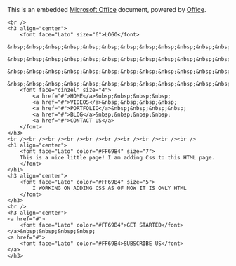 <!DOCTYPE html>
<html lang="en">
<head>
	<meta charset="utf-8">

   <title>
		Welcome to My Web Page!! Learning some Html, PHP and CSS right now...
	</title>


<div
    border-top-color: black;
    border-right-color: pink:




</div>
</head>
<div
<iframe src="https://studentspost-my.sharepoint.com/personal/marilyn_fizel_students_post_edu/_layouts/15/Doc.aspx?sourcedoc={73941892-5800-444f-9d33-c9dea77d6c96}&amp;action=embedview&amp;wdStartOn=1" width="476px" height="288px" frameborder="0">This is an embedded <a target="_blank" href="https://office.com">Microsoft Office</a> document, powered by <a target="_blank" href="https://office.com/webapps">Office</a>.</iframe></div>



	<br />
	<h3 align="center">
		<font face="Lato" size="6">LOGO</font>
		&nbsp;&nbsp;&nbsp;&nbsp;&nbsp;&nbsp;&nbsp;&nbsp;&nbsp;&nbsp;&nbsp;&nbsp;&nbsp;&nbsp;&nbsp;&nbsp;&nbsp;&nbsp;&nbsp;
		&nbsp;&nbsp;&nbsp;&nbsp;&nbsp;&nbsp;&nbsp;&nbsp;&nbsp;&nbsp;&nbsp;&nbsp;&nbsp;&nbsp;&nbsp;&nbsp;&nbsp;&nbsp;&nbsp;
		&nbsp;&nbsp;&nbsp;&nbsp;&nbsp;&nbsp;&nbsp;&nbsp;&nbsp;&nbsp;&nbsp;&nbsp;&nbsp;&nbsp;&nbsp;&nbsp;&nbsp;&nbsp;&nbsp;
		&nbsp;&nbsp;&nbsp;&nbsp;&nbsp;&nbsp;&nbsp;&nbsp;&nbsp;&nbsp;&nbsp;&nbsp;&nbsp;&nbsp;&nbsp;&nbsp;&nbsp;&nbsp;&nbsp;
		<font face="cinzel" size="4">
			<a href="#">HOME</a>&nbsp;&nbsp;&nbsp;&nbsp;
			<a href="#">VIDEOS</a>&nbsp;&nbsp;&nbsp;&nbsp;
			<a href="#">PORTFOLIO</a>&nbsp;&nbsp;&nbsp;&nbsp;
			<a href="#">BLOG</a>&nbsp;&nbsp;&nbsp;&nbsp;
			<a href="#">CONTACT US</a>
		</font>
	</h3>
	<br /><br /><br /><br /><br /><br /><br /><br /><br /><br />
	<h1 align="center">
		<font face="Lato" color="#FF69B4" size="7">
		This is a nice little page! I am adding Css to this HTML page.
		</font>
	</h1>
	<h3 align="center">
		<font face="Lato" color="#FF69B4" size="5">
			I WORKING ON ADDING CSS AS OF NOW IT IS ONLY HTML
		</font>
	</h3>
	<br />
	<h3 align="center">
	<a href="#">
		<font face="Lato" color="#FF69B4">GET STARTED</font>
	</a>&nbsp;&nbsp;&nbsp;&nbsp;
	<a href="#">
		<font face="Lato" color="#FF69B4>SUBSCRIBE US</font>
	</a>
	</h3>
</body>
</html>
